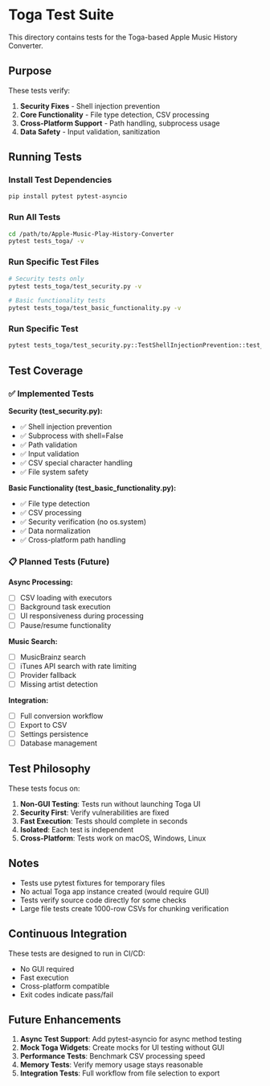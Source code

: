 # Toga Test Suite

This directory contains tests for the Toga-based Apple Music History Converter.

## Purpose

These tests verify:
1. **Security Fixes** - Shell injection prevention
2. **Core Functionality** - File type detection, CSV processing
3. **Cross-Platform Support** - Path handling, subprocess usage
4. **Data Safety** - Input validation, sanitization

## Running Tests

### Install Test Dependencies

```bash
pip install pytest pytest-asyncio
```

### Run All Tests

```bash
cd /path/to/Apple-Music-Play-History-Converter
pytest tests_toga/ -v
```

### Run Specific Test Files

```bash
# Security tests only
pytest tests_toga/test_security.py -v

# Basic functionality tests
pytest tests_toga/test_basic_functionality.py -v
```

### Run Specific Test

```bash
pytest tests_toga/test_security.py::TestShellInjectionPrevention::test_no_shell_execution_with_user_input -v
```

## Test Coverage

### ✅ Implemented Tests

**Security (test_security.py):**
- ✅ Shell injection prevention
- ✅ Subprocess with shell=False
- ✅ Path validation
- ✅ Input validation
- ✅ CSV special character handling
- ✅ File system safety

**Basic Functionality (test_basic_functionality.py):**
- ✅ File type detection
- ✅ CSV processing
- ✅ Security verification (no os.system)
- ✅ Data normalization
- ✅ Cross-platform path handling

### 📋 Planned Tests (Future)

**Async Processing:**
- [ ] CSV loading with executors
- [ ] Background task execution
- [ ] UI responsiveness during processing
- [ ] Pause/resume functionality

**Music Search:**
- [ ] MusicBrainz search
- [ ] iTunes API search with rate limiting
- [ ] Provider fallback
- [ ] Missing artist detection

**Integration:**
- [ ] Full conversion workflow
- [ ] Export to CSV
- [ ] Settings persistence
- [ ] Database management

## Test Philosophy

These tests focus on:
1. **Non-GUI Testing**: Tests run without launching Toga UI
2. **Security First**: Verify vulnerabilities are fixed
3. **Fast Execution**: Tests should complete in seconds
4. **Isolated**: Each test is independent
5. **Cross-Platform**: Tests work on macOS, Windows, Linux

## Notes

- Tests use pytest fixtures for temporary files
- No actual Toga app instance created (would require GUI)
- Tests verify source code directly for some checks
- Large file tests create 1000-row CSVs for chunking verification

## Continuous Integration

These tests are designed to run in CI/CD:
- No GUI required
- Fast execution
- Cross-platform compatible
- Exit codes indicate pass/fail

## Future Enhancements

1. **Async Test Support**: Add pytest-asyncio for async method testing
2. **Mock Toga Widgets**: Create mocks for UI testing without GUI
3. **Performance Tests**: Benchmark CSV processing speed
4. **Memory Tests**: Verify memory usage stays reasonable
5. **Integration Tests**: Full workflow from file selection to export
